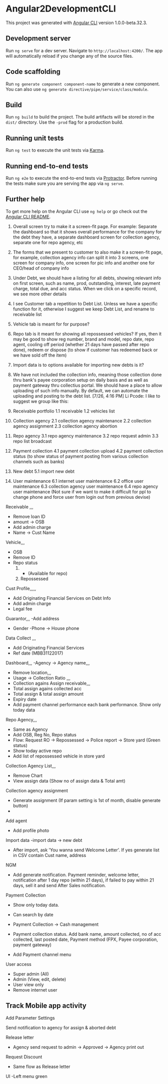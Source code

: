 # Angular2DevelopmentCLI

This project was generated with [Angular CLI](https://github.com/angular/angular-cli) version 1.0.0-beta.32.3.

## Development server
Run `ng serve` for a dev server. Navigate to `http://localhost:4200/`. The app will automatically reload if you change any of the source files.

## Code scaffolding

Run `ng generate component component-name` to generate a new component. You can also use `ng generate directive/pipe/service/class/module`.

## Build

Run `ng build` to build the project. The build artifacts will be stored in the `dist/` directory. Use the `-prod` flag for a production build.

## Running unit tests

Run `ng test` to execute the unit tests via [Karma](https://karma-runner.github.io).

## Running end-to-end tests

Run `ng e2e` to execute the end-to-end tests via [Protractor](http://www.protractortest.org/).
Before running the tests make sure you are serving the app via `ng serve`.

## Further help

To get more help on the Angular CLI use `ng help` or go check out the [Angular CLI README](https://github.com/angular/angular-cli/blob/master/README.md).


1. Overall screen try to make it a screen-fit page. For example: Separate the dashboard so that it shows overall performance for the company for the debt they have, a separate dashboard screen for collection agency, separate one for repo agency, etc

2. The forms that we present to customer to also make it a screen-fit page, for example, collection agency info can split it into 3 screens, one screen for company info, one screen for pic info and another one for CEO/head of company info

3. Under Debt, we should have a listing for all debts, showing relevant info on first screen, such as name, prod, outstanding, interest, late payment charge, total due, and acc status. When we click on a specific record, we see more other details

4. I see Customer tab a repetition to Debt List. Unless we have a specific function for it, otherwise I suggest we keep Debt List, and rename to receivable list 

5. Vehicle tab is meant for for purpose?

6. Repo tab is it meant for showing all repossessed vehicles? If yes, then it may be good to show reg number, brand and model, repo date, repo agent, cooling off period (whether 21 days have passed after repo done), redeem or dispose (to show if customer has redeemed back or we have sold off the item)

7. Import data is to options available for importing new debts is it?

8. We have not included the collection info, meaning those collection done thru bank's payee corporation setup on daily basis and as well as payment gateway thru collectius portal. We should have a place to allow uploading of such info manually. By default, we can automate the uploading and posting to the debt list.
[7/26, 4:16 PM] Li Pcode: I like to suggest we group like this:



1. Receivable portfolio
1.1 receivable 
1.2 vehicles list

2. Collection agency
2.1 collection agency maintenance
2.2 collection agency assignment
2.3 collection agency abortion

3. Repo agency
3.1 repo agency maintenance
3.2 repo request admin
3.3 repo list broadcast

4. Payment collection
4.1 payment collection upload
4.2 payment collection status (to show status of payment posting from various collection channels such as banks)

5. New debt
5.1 import new debt

6. User maintenance
6.1 internet user maintenance
6.2 office user maintenance
6.3 collection agency user maintenance
6.4 repo agency user maintenance
(Not sure if we want to make it difficult for ppl to change phone and force user from login out from previous devise)


Receivable ,,,
- Remove loan ID
- amount -> OSB  
- Add admin charge
- Name -> Cust Name

Vehicle,,,
- OSB
- Remove ID
- Repo status
   1. - (Available for repo)
   2. Repossessed 

Cust Profile,,,,,
- Add Originating Financial Services on Debt Info
- Add admin charge
- Legal fee

Guarantor,,,
-Add address
- Gender
-Phone -> House phone

Data Collect ,,,

- Add Originating Financial Services
- Ref date (MBB31122017)


Dashboard,,, 
-Agency -> Agency name,,,
- Remove location,,,
- Usage -> Collection Ratio ,,,
- Collection agains Assign receivable,,,
- Total assign agains collected acc
- Total assign & total assign amount
- Expiry date
- Add payment channel performance each bank performance. Show only today data

Repo Agency,,,
- Same as Agency
- Add OSB, Reg No, Repo status
- Flow: Request RO -> Repossessed -> Police report -> Store yard (Green status)
- Show today active repo
- Add list of repossessed vehicle in store yard


Collection Agency List,,,

- Remove Chart 
- View assign data (Show no of assign data & Total amt)

Collection agency assignment
- Generate assignment (If param setting is 1st of month, disable generate button)
- 


Add agent
- Add profile photo

Import data
-import data -> new debt
- After import, ask 'You wanna send Welcome Letter'. If yes generate list in CSV contain Cust name, address


NGM
- Add generate notification. Payment reminder, welcome letter, notification after 1 day repo (within 21 days), if failed to pay within 21 days, sell it and send After Sales notification.

Payment Collection
- Show only today data.
- Can search by date
- Payment Collection -> Cash management
- Payment collection status. Add bank name, amount collected, no of acc collected, last posted date, Payment method (FPX, Payee corporation, payment gateway) 

- Add Payment channel menu


User access
- Super admin (All)
- Admin (View, edit, delete)
- User view only
- Remove internet user 

Track Mobile app activity
- 

Add Parameter Settings

Send notification to agency for assign & aborted debt

Release letter
- Agency send request to admin -> Approved -> Agency print out

Request Discount
- Same flow as Release letter 

UI
-Left menu green 